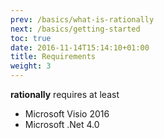 ```yaml
---
prev: /basics/what-is-rationally
next: /basics/getting-started
toc: true
date: 2016-11-14T15:14:10+01:00
title: Requirements
weight: 3
---
```


**rationally** requires at least 

* Microsoft Visio 2016
* Microsoft .Net 4.0

